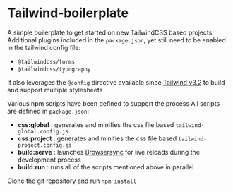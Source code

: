 # Tailwind-boilerplate

A simple boilerplate to get started on new TailwindCSS based projects. Additional plugins included in the `package.json`, yet still need to be enabled in the tailwind config file:
* `@tailwindcss/forms`
* `@tailwindcss/typography`

It also leverages the `@config` directive available since [Tailwind v3.2](https://tailwindcss.com/blog/tailwindcss-v3-2#multiple-config-files-in-one-project-using-config) to build and support multiple stylesheets

Various npm scripts have been defined to support the process
All scripts are defined in `package.json`:
* __css:global__ : generates and minifies the css file based `tailwind-global.config.js`
* __css:project__ : generates and minifies the css file based `tailwind-project.config.js`
* __build:serve__ : launches [Browsersync](https://browsersync.io/) for live reloads during the development process
* __build:run__ : runs all of the scripts mentioned above in parallel


Clone the git repository and run `npm install`